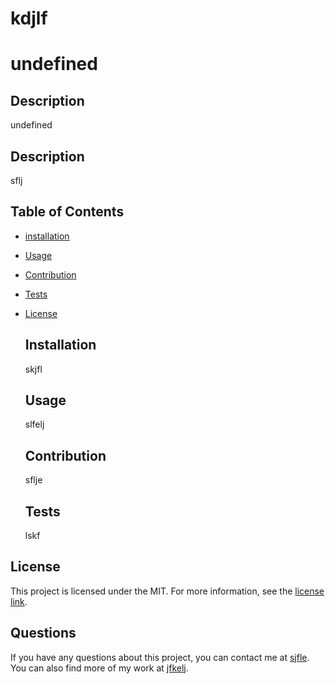  
  # kdjlf
  # undefined

  

## Description

undefined



  
  ## Description
  sflj

  ## Table of Contents
- [installation](#Installation)
- [Usage](#Usage)
- [Contribution](#Contribution)
- [Tests](#Tests)
- [License](#License)
  
  ## Installation
  skjfl
  
  ## Usage
  slfelj
  
  ## Contribution
  sflje
  
  ## Tests
  lskf
  
 ## License

This project is licensed under the MIT. For more information, see the [license link](https://opensource.org/licenses/MIT).
  
  ## Questions
  If you have any questions about this project, you can contact me at [sjfle](mailto:sjfle).
  You can also find more of my work at [jfkelj](https://github.com/jfkelj).
  
